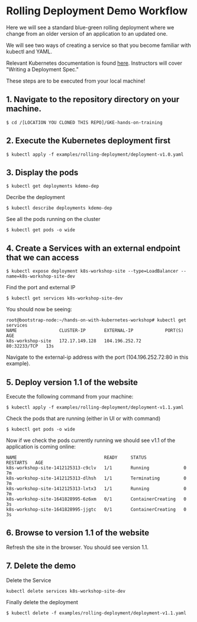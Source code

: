 # Rolling Deployment Demo Workflow

Here we will see a standard blue-green rolling deployment where we change from an older version of an application to an updated one. 

We will see two ways of creating a service so that you become familiar with kubectl and YAML. 

Relevant Kubernetes documentation is found [here](https://kubernetes.io/docs/concepts/workloads/controllers/deployment/). Instructors will cover "Writing a Deployment Spec." 

These steps are to be executed from your local machine!

## 1. Navigate to the repository directory on your machine.  

```
$ cd /[LOCATION YOU CLONED THIS REPO]/GKE-hands-on-training
```

## 2. Execute the Kubernetes deployment first

```
$ kubectl apply -f examples/rolling-deployment/deployment-v1.0.yaml
```

## 3. Display the pods

```
$ kubectl get deployments kdemo-dep
```
Decribe the deployment

```
$ kubectl describe deployments kdemo-dep
```
See all the pods running on the cluster

```
$ kubectl get pods -o wide
```

## 4. Create a Services with an external endpoint that we can access

```
$ kubectl expose deployment k8s-workshop-site --type=LoadBalancer --name=k8s-workshop-site-dev
```
Find the port and external IP

```
$ kubectl get services k8s-workshop-site-dev
```

You should now be seeing:

```
root@bootstrap-node:~/hands-on-with-kubernetes-workshop# kubectl get services
NAME                CLUSTER-IP       EXTERNAL-IP            PORT(S)        AGE
k8s-workshop-site   172.17.149.128   104.196.252.72         80:32233/TCP   13s
```

Navigate to the external-ip address with the port (104.196.252.72:80 in this example).

## 5. Deploy version 1.1 of the website

Execute the following command from your machine:

```
$ kubectl apply -f examples/rolling-deployment/deployment-v1.1.yaml
```
Check the pods that are running (either in UI or with command)

```
$ kubectl get pods -o wide
```

Now if we check the pods currently running we should see v1.1 of the application is coming online:

```
NAME                                 READY     STATUS              RESTARTS   AGE
k8s-workshop-site-1412125313-c9clv   1/1       Running             0          7m
k8s-workshop-site-1412125313-dlhsh   1/1       Terminating         0          7m
k8s-workshop-site-1412125313-lxtx3   1/1       Running             0          7m
k8s-workshop-site-1641828995-6z6xm   0/1       ContainerCreating   0          3s
k8s-workshop-site-1641828995-jjgtc   0/1       ContainerCreating   0          3s
```

## 6. Browse to version 1.1 of the website

Refresh the site in the browser. You should see version 1.1.

## 7. Delete the demo

Delete the Service

```
kubectl delete services k8s-workshop-site-dev
```

Finally delete the deployment

```
$ kubectl delete -f examples/rolling-deployment/deployment-v1.1.yaml
```
